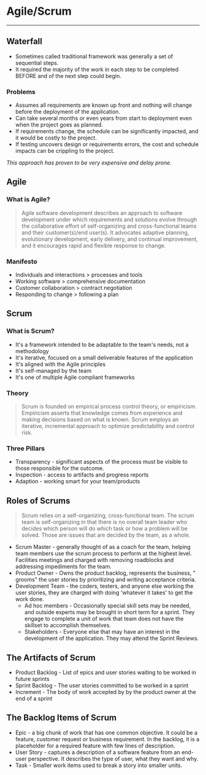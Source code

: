 # Agile/Scrum
---
## Waterfall
* Sometimes called traditional framework was generally a set of sequential steps.
* It required the majority of the work in each step to be completed BEFORE and of the next step could begin.
### Problems
* Assumes all requirements are known up front and nothing will change before the deployment of the application.
* Can take several months or even years from start to deployment even when the project goes as planned.
* If requirements change, the schedule can be significantly impacted, and it would be costly to the project.
* If testing uncovers design or requirements errors, the cost and schedule impacts can be crippling to the project.

*This approach has proven to be very expensive and delay prone.*

## Agile
### What is Agile?
> Agile software development describes an approach to software development under which requirements and solutions evolve through the collaborative effort of self-organizing and cross-functional teams and their customer(s)/end user(s). It advocates adaptive planning, evolutionary development, early delivery, and continual improvement, and it encourages rapid and flexible response to change.
### Manifesto
* Individuals and interactions > processes and tools
* Working software > comprehensive documentation
* Customer collaboration > contract negotiation
* Responding to change  > following a plan

## Scrum
### What is Scrum?
* It's a framework intended to be adaptable to the team's needs, not a methodology
* It's iterative, focused on a small deliverable features of the application
* It's aligned with the Agile principles
* It's self-managed by the team
* It's one of multiple Agile compliant frameworks
### Theory
> Scrum is founded on empirical process control theory, or empiricism. Empiricism asserts that knowledge comes from experience and making decisions based on what is known. Scrum employs an iterative, incremental approach to optimize predictability and control risk.
### Three Pillars
* Transparency - significant aspects of the process must be visible to those responsible for the outcome.
* Inspection - access to artifacts and progress reports
* Adaption - working smart for your team/products

## Roles of Scrums
> Scrum relies on a self-organizing, cross-functional team. The scrum team is self-organizing in that there is no overall team leader who decides which person will do which task or how a problem will be solved. Those are issues that are decided by the team, as a whole.

* Scrum Master - generally thought of as a coach for the team, helping team members use the scrum process to perform at the highest level. Facilities meetings and charged with removing roadblocks and addressing impediments for the team.
* Product Owner - Owns the product backlog, represents the business, " grooms" the user stories by prioritizing and writing acceptance criteria.
* Development Team - the coders, testers, and anyone else working the user stories, they are charged with doing 'whatever it takes' to get the work done.
	* Ad hoc members - Occasionally special skill sets may be needed, and outside experts may be brought in short term for a sprint.   They engage to complete a unit of work that team does not have the skillset to accomplish themselves.
	* Stakeholders - Everyone else that may have an interest in the development of the application.  They may attend the Sprint Reviews.

## The Artifacts of Scrum
* Product Backlog - List of epics and user stories waiting to be worked in future sprints
* Sprint Backlog - The user stories committed to be worked in a sprint
* Increment - The body of work accepted by by the product owner at the end of a sprint

## The Backlog Items of Scrum
* Epic - a big chunk of work that has one common objective. It could be a feature, customer request or business requirement. In the backlog, it is a placeholder for a required feature with few lines of description.
* User Story - captures a description of a software feature from an end-user perspective. It describes the type of user, what they want and why.
* Task - Smaller work items used to break a story into smaller units.




 

